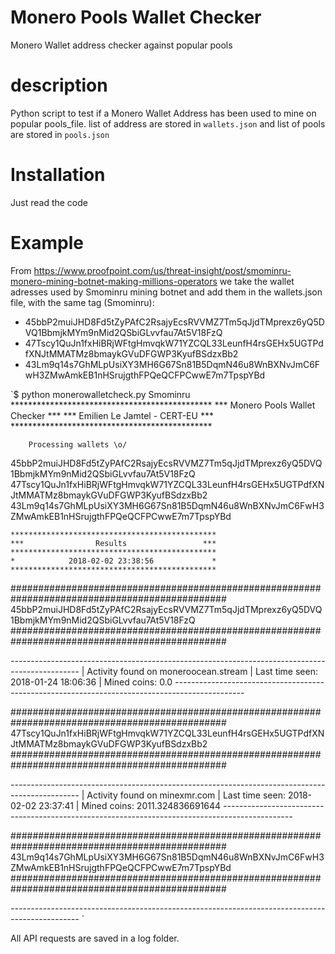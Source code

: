 # Monero Pools Wallet Checker
Monero Wallet address checker against popular pools

# description
Python script to test if a Monero Wallet Address has been used to mine on popular pools_file.
list of address are stored in `wallets.json` and list of pools are stored in `pools.json`

# Installation
Just read the code

# Example
From https://www.proofpoint.com/us/threat-insight/post/smominru-monero-mining-botnet-making-millions-operators we take the wallet adresses used by Smominru mining botnet and add them in the wallets.json file, with the same tag (Smominru):

 * 45bbP2muiJHD8Fd5tZyPAfC2RsajyEcsRVVMZ7Tm5qJjdTMprexz6yQ5DVQ1BbmjkMYm9nMid2QSbiGLvvfau7At5V18FzQ
 * 47Tscy1QuJn1fxHiBRjWFtgHmvqkW71YZCQL33LeunfH4rsGEHx5UGTPdfXNJtMMATMz8bmaykGVuDFGWP3KyufBSdzxBb2
 * 43Lm9q14s7GhMLpUsiXY3MH6G67Sn81B5DqmN46u8WnBXNvJmC6FwH3ZMwAmkEB1nHSrujgthFPQeQCFPCwwE7m7TpspYBd

`$ python monerowalletcheck.py Smominru
	**********************************************
	***      Monero Pools Wallet Checker       ***
	***      Emilien Le Jamtel - CERT-EU       ***
	**********************************************

		Processing wallets \o/
45bbP2muiJHD8Fd5tZyPAfC2RsajyEcsRVVMZ7Tm5qJjdTMprexz6yQ5DVQ1BbmjkMYm9nMid2QSbiGLvvfau7At5V18FzQ
47Tscy1QuJn1fxHiBRjWFtgHmvqkW71YZCQL33LeunfH4rsGEHx5UGTPdfXNJtMMATMz8bmaykGVuDFGWP3KyufBSdzxBb2
43Lm9q14s7GhMLpUsiXY3MH6G67Sn81B5DqmN46u8WnBXNvJmC6FwH3ZMwAmkEB1nHSrujgthFPQeQCFPCwwE7m7TpspYBd

	**********************************************
	***                Results                 ***
	**********************************************
	*            2018-02-02 23:38:56             *
	**********************************************
###############################################################################################
45bbP2muiJHD8Fd5tZyPAfC2RsajyEcsRVVMZ7Tm5qJjdTMprexz6yQ5DVQ1BbmjkMYm9nMid2QSbiGLvvfau7At5V18FzQ
###############################################################################################

*-----------------------------------------------------------------------------------------------*
| Activity found on moneroocean.stream
| Last time seen: 2018-01-24 18:06:36
| Mined coins: 0.0
*-----------------------------------------------------------------------------------------------*

###############################################################################################
47Tscy1QuJn1fxHiBRjWFtgHmvqkW71YZCQL33LeunfH4rsGEHx5UGTPdfXNJtMMATMz8bmaykGVuDFGWP3KyufBSdzxBb2
###############################################################################################

*-----------------------------------------------------------------------------------------------*
| Activity found on minexmr.com
| Last time seen: 2018-02-02 23:37:41
| Mined coins: 2011.324836691644
*-----------------------------------------------------------------------------------------------*

###############################################################################################
43Lm9q14s7GhMLpUsiXY3MH6G67Sn81B5DqmN46u8WnBXNvJmC6FwH3ZMwAmkEB1nHSrujgthFPQeQCFPCwwE7m7TpspYBd
###############################################################################################

*-----------------------------------------------------------------------------------------------*
`

All API requests are saved in a log folder.
